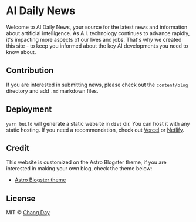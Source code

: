 # AI Daily News

Welcome to AI Daily News, your source for the latest news and information about artificial intelligence. As A.I. technology continues to advance rapidly, it's impacting more aspects of our lives and jobs. That's why we created this site - to keep you informed about the key AI developments you need to know about.

## Contribution

If you are interested in submitting news, please check out the `content/blog` directory and add `.md` markdown files.

## Deployment

`yarn build` will generate a static website in `dist` dir. You can host it with any static hosting. If you need a recommendation, check out [Vercel](https://vercel.com/) or [Netlify](https://www.netlify.com/).

## Credit

This website is customized on the Astro Blogster theme, if you are interested in making your own blog, check the theme below:

- [Astro Blogster theme](https://github.com/flexdinesh/blogster)

## License

MIT © [Chang Day](https://github.com/changday)
